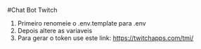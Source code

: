 #Chat Bot Twitch

1. Primeiro renomeie o .env.template para .env
2. Depois altere as variaveis
3. Para gerar o token use este link: https://twitchapps.com/tmi/
